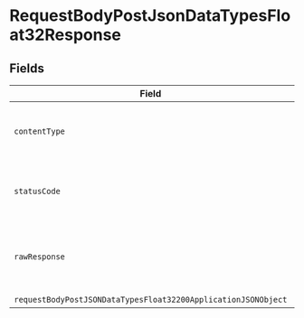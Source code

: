 # RequestBodyPostJsonDataTypesFloat32Response


## Fields

| Field                                                                                                                                     | Type                                                                                                                                      | Required                                                                                                                                  | Description                                                                                                                               |
| ----------------------------------------------------------------------------------------------------------------------------------------- | ----------------------------------------------------------------------------------------------------------------------------------------- | ----------------------------------------------------------------------------------------------------------------------------------------- | ----------------------------------------------------------------------------------------------------------------------------------------- |
| `contentType`                                                                                                                             | *String*                                                                                                                                  | :heavy_check_mark:                                                                                                                        | HTTP response content type for this operation                                                                                             |
| `statusCode`                                                                                                                              | *Integer*                                                                                                                                 | :heavy_check_mark:                                                                                                                        | HTTP response status code for this operation                                                                                              |
| `rawResponse`                                                                                                                             | [HttpResponse<byte[]>](https://docs.oracle.com/en/java/javase/11/docs/api/java.net.http/java/net/http/HttpResponse.html)                  | :heavy_minus_sign:                                                                                                                        | Raw HTTP response; suitable for custom response parsing                                                                                   |
| `requestBodyPostJSONDataTypesFloat32200ApplicationJSONObject`                                                                             | [RequestBodyPostJSONDataTypesFloat32200ApplicationJSON](../../models/operations/RequestBodyPostJSONDataTypesFloat32200ApplicationJSON.md) | :heavy_minus_sign:                                                                                                                        | OK                                                                                                                                        |